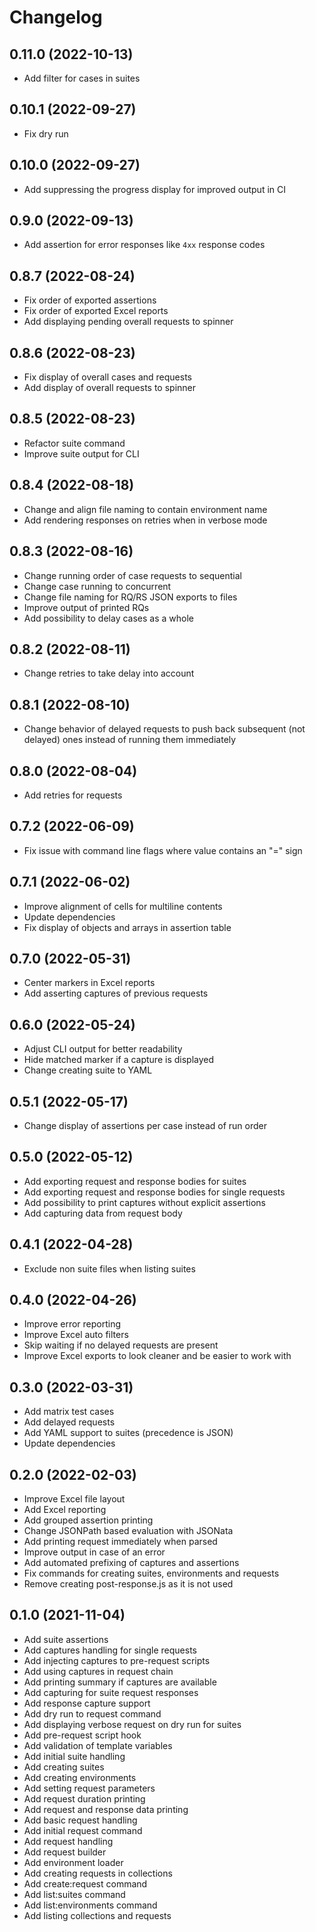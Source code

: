 # Changelog

## 0.11.0 (2022-10-13)

- Add filter for cases in suites

## 0.10.1 (2022-09-27)

- Fix dry run

## 0.10.0 (2022-09-27)

- Add suppressing the progress display for improved output in CI

## 0.9.0 (2022-09-13)

- Add assertion for error responses like `4xx` response codes

## 0.8.7 (2022-08-24)

- Fix order of exported assertions
- Fix order of exported Excel reports
- Add displaying pending overall requests to spinner

## 0.8.6 (2022-08-23)

- Fix display of overall cases and requests
- Add display of overall requests to spinner

## 0.8.5 (2022-08-23)

- Refactor suite command
- Improve suite output for CLI

## 0.8.4 (2022-08-18)

- Change and align file naming to contain environment name
- Add rendering responses on retries when in verbose mode

## 0.8.3 (2022-08-16)

- Change running order of case requests to sequential
- Change case running to concurrent
- Change file naming for RQ/RS JSON exports to files
- Improve output of printed RQs
- Add possibility to delay cases as a whole

## 0.8.2 (2022-08-11)

- Change retries to take delay into account

## 0.8.1 (2022-08-10)

- Change behavior of delayed requests to push back subsequent (not delayed) 
  ones instead of running them immediately

## 0.8.0 (2022-08-04)

- Add retries for requests

## 0.7.2 (2022-06-09)

- Fix issue with command line flags where value contains an "=" sign

## 0.7.1 (2022-06-02)

- Improve alignment of cells for multiline contents
- Update dependencies
- Fix display of objects and arrays in assertion table

## 0.7.0 (2022-05-31)

- Center markers in Excel reports
- Add asserting captures of previous requests 

## 0.6.0 (2022-05-24)

- Adjust CLI output for better readability
- Hide matched marker if a capture is displayed
- Change creating suite to YAML

## 0.5.1 (2022-05-17)

- Change display of assertions per case instead of run order

## 0.5.0 (2022-05-12)

- Add exporting request and response bodies for suites
- Add exporting request and response bodies for single requests
- Add possibility to print captures without explicit assertions
- Add capturing data from request body

## 0.4.1 (2022-04-28)

- Exclude non suite files when listing suites

## 0.4.0 (2022-04-26)

- Improve error reporting
- Improve Excel auto filters
- Skip waiting if no delayed requests are present
- Improve Excel exports to look cleaner and be easier to work with

## 0.3.0 (2022-03-31)

- Add matrix test cases
- Add delayed requests
- Add YAML support to suites (precedence is JSON)
- Update dependencies

## 0.2.0 (2022-02-03)

- Improve Excel file layout
- Add Excel reporting
- Add grouped assertion printing
- Change JSONPath based evaluation with JSONata
- Add printing request immediately when parsed
- Improve output in case of an error
- Add automated prefixing of captures and assertions
- Fix commands for creating suites, environments and requests
- Remove creating post-response.js as it is not used

## 0.1.0 (2021-11-04)

- Add suite assertions
- Add captures handling for single requests
- Add injecting captures to pre-request scripts
- Add using captures in request chain
- Add printing summary if captures are available
- Add capturing for suite request responses
- Add response capture support
- Add dry run to request command
- Add displaying verbose request on dry run for suites
- Add pre-request script hook
- Add validation of template variables
- Add initial suite handling
- Add creating suites
- Add creating environments
- Add setting request parameters
- Add request duration printing
- Add request and response data printing
- Add basic request handling
- Add initial request command
- Add request handling
- Add request builder
- Add environment loader
- Add creating requests in collections
- Add create:request command
- Add list:suites command
- Add list:environments command
- Add listing collections and requests

